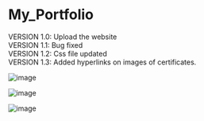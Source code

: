 # My_Portfolio

VERSION 1.0: Upload the website<br>
VERSION 1.1: Bug fixed<br>
VERSION 1.2: Css file updated<br>
VERSION 1.3: Added hyperlinks on images of certificates.<br>

![image](https://github.com/yordantankov/My_Portfolio/assets/94921040/9d6ac738-29e4-4774-82d8-508b87412957)


![image](https://github.com/yordantankov/My_Portfolio/assets/94921040/ee184d1b-ff8d-41ce-a512-c02f81489edd)


![image](https://github.com/yordantankov/My_Portfolio/assets/94921040/bf67ed1e-5624-4922-9d00-bf0eec63f9ab)


